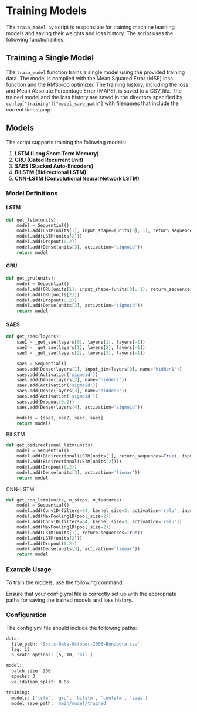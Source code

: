 # Training Models

The `train_model.py` script is responsible for training machine learning models and saving their weights and loss history. The script uses the following functionalities:

## Training a Single Model

The `train_model` function trains a single model using the provided training data. The model is compiled with the Mean Squared Error (MSE) loss function and the RMSprop optimizer. The training history, including the loss and Mean Absolute Percentage Error (MAPE), is saved to a CSV file. The trained model and the loss history are saved in the directory specified by `config["training"]["model_save_path"]` with filenames that include the current timestamp.

## Models

The script supports training the following models:

1. **LSTM (Long Short-Term Memory)**
2. **GRU (Gated Recurrent Unit)**
3. **SAES (Stacked Auto-Encoders)**
4. **BiLSTM (Bidirectional LSTM)**
5. **CNN-LSTM (Convolutional Neural Network LSTM)**

### Model Definitions

#### LSTM

```python
def get_lstm(units):
    model = Sequential()
    model.add(LSTM(units[1], input_shape=(units[0], 1), return_sequences=True))
    model.add(LSTM(units[2]))
    model.add(Dropout(0.2))
    model.add(Dense(units[3], activation='sigmoid'))
    return model
```
#### GRU

```python
def get_gru(units):
    model = Sequential()
    model.add(GRU(units[1], input_shape=(units[0], 1), return_sequences=True))
    model.add(GRU(units[2]))
    model.add(Dropout(0.2))
    model.add(Dense(units[3], activation='sigmoid'))
    return model
```
#### SAES

```python
def get_saes(layers):
    sae1 = _get_sae(layers[0], layers[1], layers[-1])
    sae2 = _get_sae(layers[1], layers[2], layers[-1])
    sae3 = _get_sae(layers[2], layers[3], layers[-1])

    saes = Sequential()
    saes.add(Dense(layers[1], input_dim=layers[0], name='hidden1'))
    saes.add(Activation('sigmoid'))
    saes.add(Dense(layers[2], name='hidden2'))
    saes.add(Activation('sigmoid'))
    saes.add(Dense(layers[3], name='hidden3'))
    saes.add(Activation('sigmoid'))
    saes.add(Dropout(0.2))
    saes.add(Dense(layers[4], activation='sigmoid'))

    models = [sae1, sae2, sae3, saes]
    return models
```

BiLSTM

```python
def get_bidirectional_lstm(units):
    model = Sequential()
    model.add(Bidirectional(LSTM(units[1], return_sequences=True), input_shape=(units[0], 1)))
    model.add(Bidirectional(LSTM(units[2])))
    model.add(Dropout(0.2))
    model.add(Dense(units[3], activation='linear'))
    return model
```

CNN-LSTM

```python
def get_cnn_lstm(units, n_steps, n_features):
    model = Sequential()
    model.add(Conv1D(filters=64, kernel_size=3, activation='relu', input_shape=(n_steps, n_features)))
    model.add(MaxPooling1D(pool_size=2))
    model.add(Conv1D(filters=64, kernel_size=3, activation='relu'))
    model.add(MaxPooling1D(pool_size=2))
    model.add(LSTM(units[1], return_sequences=True))
    model.add(LSTM(units[2]))
    model.add(Dropout(0.2))
    model.add(Dense(units[3], activation='linear'))
    return model
```

### Example Usage
To train the models, use the following command:

Ensure that your config.yml file is correctly set up with the appropriate paths for saving the trained models and loss history.

### Configuration
The config.yml file should include the following paths:
```bash
data:
  file_path: 'Scats-Data-October-2006-Bundoora.csv'
  lag: 12
  n_scats_options: [5, 10, 'all']

model:
  batch_size: 256
  epochs: 3
  validation_split: 0.05

training:
  models: ['lstm', 'gru', 'bilstm', 'cnnlstm', 'saes']
  model_save_path: 'main/model/trained'
```